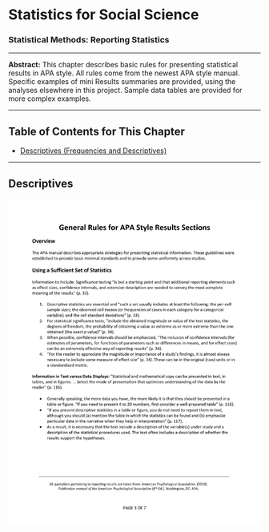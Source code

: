 # Statistics for Social Science

### Statistical Methods: Reporting Statistics

---

**Abstract:** This chapter describes basic rules for presenting statistical results in APA style. All rules come from the newest APA style manual. Specific examples of mini Results summaries are provided, using the analyses elsewhere in this project. Sample data tables are provided for more complex examples.

---

## Table of Contents for This Chapter

- [Descriptives (Frequencies and Descriptives)](#descriptives-frequencies-and-descriptives)

---

## Descriptives

<p align="center"><kbd><img src="page3.png"></kbd></p>
